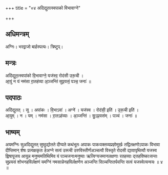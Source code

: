 +++
title = "०४ अदिद्युतत्स्वपाको विभावाग्ने"

+++
## अधिमन्त्रम्
अग्निः। भरद्वाजो बार्हस्पत्यः। त्रिष्टुप्।

## मन्त्रः
अदि॑द्युत॒त्स्वपा॑को वि॒भावाग्ने॒ यज॑स्व॒ रोद॑सी उरू॒ची ।  
आ॒युं न यं नम॑सा रा॒तह॑व्या अ॒ञ्जन्ति॑ सुप्र॒यसं॒ पञ्च॒ जनाः॑ ॥

## पदपाठः
अदि॑द्युतत् । सु । अपा॑कः । वि॒भाऽवा॑ । अग्ने॑ । यज॑स्व । रोद॑सी॒ इति॑ । उ॒रू॒ची इति॑ ।  
आ॒युम् । न । यम् । नम॑सा । रा॒तऽह॑व्याः । अ॒ञ्जन्ति॑ । सु॒ऽप्र॒यस॑म् । पञ्च॑ । जनाः॑ ॥

## भाष्यम्
अयमग्निः सुअदिद्युतत् सुष्ठुद्योतते दीप्यते कथंभूतः अपाकः पाकःपक्तव्यप्रज्ञोमूर्खः तद्विलक्षणोऽपाकः विभावा दीप्तिमान् शेषः प्रत्यक्षकृतः हेअग्ने सत्वं उरूची उरुविस्तीर्णंअञ्चत्यौ विस्तृते रोदसी द्यावापृथिव्यौ यजस्व ह्विषापूजय आयुन्न मनुष्यमतिथिमिव यं पञ्चजनाःमनुष्याः ऋत्विग्यजमानलक्षणाः रतहव्याः द्त्तहविष्काःसन्तः सुप्रयसं शोभनहविर्लक्षणं यमग्निं नमसान्नेनहविर्लक्षणेन अञ्जन्ति सिञ्चन्तितर्पयन्ति सत्वं यजस्वेत्यन्वयः ॥ ४ ॥